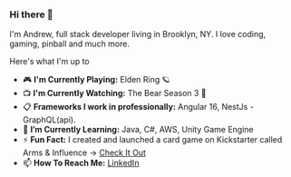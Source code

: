 ### Hi there 👋

<!--
**arichards4814/arichards4814** is a ✨ _special_ ✨ repository because its `README.md` (this file) appears on your GitHub profile.

Here are some ideas to get you started:

- 🔭 I’m currently working on ...
- 🌱 I’m currently learning ...
- 👯 I’m looking to collaborate on ...
- 🤔 I’m looking for help with ...
- 📫 How to reach me: ...
- 😄 Pronouns: ...
-->
I'm Andrew, full stack developer living in Brooklyn, NY. I love coding, gaming, pinball and much more.

Here's what I'm up to


- 🎮  **I'm Currently Playing:** Elden Ring 🪐
- 📺  **I'm Currently Watching:** The Bear Season 3 🐻
- 📋  **Frameworks I work in professionally:** 
Angular 16, NestJs - GraphQL(api). 
- 🌱  **I’m Currently Learning:** Java, C#, AWS, Unity Game Engine
- ⚡ **Fun Fact:** I created and launched a card game on Kickstarter called Arms & Influence -> [Check It Out](https://www.kickstarter.com/projects/richardsbroscreative/arms-and-influence)
- 📫 **How To Reach Me:** [LinkedIn](https://www.linkedin.com/in/andrewmichaelrichards/)
